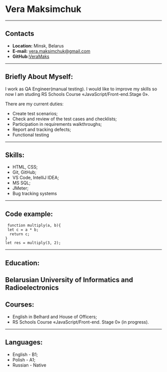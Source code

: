 # Vera Maksimchuk
---
## Contacts
* **Location:** Minsk, Belarus
* **E-mail:** vera.maksimchuk@gmail.com
* **GitHub:**[VeraMaks](https://github.com/VeraMaks/rsschool-cv/)
---
## Briefly About Myself:
I work as QA Engineer(manual testing). I would like to improve my skills so now I am studing RS Schools Course «JavaScript/Front-end.Stage 0».

There are my current duties:
- Create test scenarios;
- Check and review of the test cases and checklists;
- Participation in requirements walkthroughs;
- Report and tracking defects;
- Functional testing

---
## Skills:
- HTML, CSS;
- Git, GitHub;
- VS Code, IntelliJ IDEA;
- MS SQL;
- JMeter;
- Bug tracking systems
---
## Code example:
```
 function multiply(a, b){
 let c = a * b;
  return c;
}
let res = multiply(3, 2);
```
---
## Education:
Belarusian University of Informatics and Radioelectronics
---
## Courses:
- English in Belhard and House of Officers;
- RS Schools Course «JavaScript/Front-end. Stage 0» (in progress).
---
## Languages:
- English - B1;
- Polish - A1;
- Russian - Native



